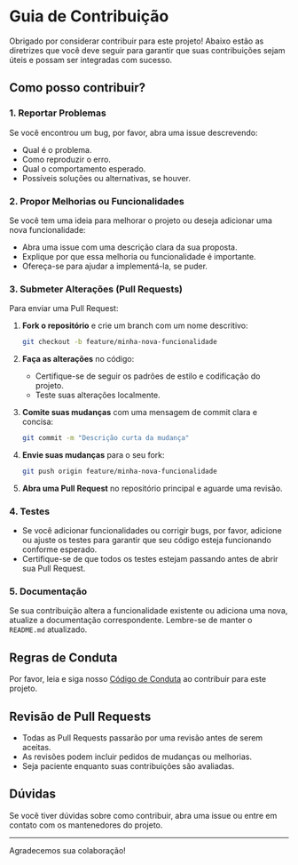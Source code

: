 # Guia de Contribuição

Obrigado por considerar contribuir para este projeto! Abaixo estão as diretrizes que você deve seguir para garantir que suas contribuições sejam úteis e possam ser integradas com sucesso.

## Como posso contribuir?

### 1. Reportar Problemas

Se você encontrou um bug, por favor, abra uma issue descrevendo:

- Qual é o problema.
- Como reproduzir o erro.
- Qual o comportamento esperado.
- Possíveis soluções ou alternativas, se houver.

### 2. Propor Melhorias ou Funcionalidades

Se você tem uma ideia para melhorar o projeto ou deseja adicionar uma nova funcionalidade:

- Abra uma issue com uma descrição clara da sua proposta.
- Explique por que essa melhoria ou funcionalidade é importante.
- Ofereça-se para ajudar a implementá-la, se puder.

### 3. Submeter Alterações (Pull Requests)

Para enviar uma Pull Request:

1. **Fork o repositório** e crie um branch com um nome descritivo:
    ```bash
    git checkout -b feature/minha-nova-funcionalidade
    ```
   
2. **Faça as alterações** no código:
    - Certifique-se de seguir os padrões de estilo e codificação do projeto.
    - Teste suas alterações localmente.

3. **Comite suas mudanças** com uma mensagem de commit clara e concisa:
    ```bash
    git commit -m "Descrição curta da mudança"
    ```

4. **Envie suas mudanças** para o seu fork:
    ```bash
    git push origin feature/minha-nova-funcionalidade
    ```

5. **Abra uma Pull Request** no repositório principal e aguarde uma revisão.

### 4. Testes

- Se você adicionar funcionalidades ou corrigir bugs, por favor, adicione ou ajuste os testes para garantir que seu código esteja funcionando conforme esperado.
- Certifique-se de que todos os testes estejam passando antes de abrir sua Pull Request.

### 5. Documentação

Se sua contribuição altera a funcionalidade existente ou adiciona uma nova, atualize a documentação correspondente. Lembre-se de manter o `README.md` atualizado.

## Regras de Conduta

Por favor, leia e siga nosso [Código de Conduta](CODE_OF_CONDUCT.md) ao contribuir para este projeto.

## Revisão de Pull Requests

- Todas as Pull Requests passarão por uma revisão antes de serem aceitas.
- As revisões podem incluir pedidos de mudanças ou melhorias.
- Seja paciente enquanto suas contribuições são avaliadas.

## Dúvidas

Se você tiver dúvidas sobre como contribuir, abra uma issue ou entre em contato com os mantenedores do projeto.

---

Agradecemos sua colaboração!
